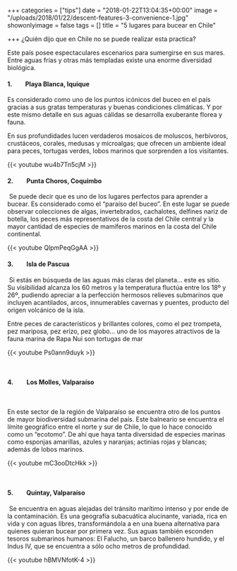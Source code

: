 +++
categories = ["tips"]
date = "2018-01-22T13:04:35+00:00"
image = "/uploads/2018/01/22/descent-features-3-convenience-1.jpg"
showonlyimage = false
tags = []
title = "5 lugares para bucear en Chile"

+++
¿Quién dijo que en Chile no se puede realizar esta practica?

Este país posee espectaculares escenarios para sumergirse en sus mares. Entre aguas frías y otras más templadas existe una enorme diversidad biológica. 

#### **1.         Playa Blanca, Iquique**

Es considerado como uno de los puntos icónicos del buceo en el país gracias a sus gratas temperaturas y buenas condiciones climáticas. Y por este mismo detalle en sus aguas cálidas se desarrolla exuberante florea y fauna. 

En sus profundidades lucen verdaderos mosaicos de moluscos, herbívoros, crustáceos, corales, medusas y microalgas; que ofrecen un ambiente ideal para peces, tortugas verdes, lobos marinos que sorprenden a los visitantes. 

{{< youtube wu4b7Tn5cjM >}}                      

#### **2.         Punta Choros, Coquimbo**

 Se puede decir que es uno de los lugares perfectos para aprender a bucear. Es considerado como el “paraíso del buceo”. En este lugar se puede observar colecciones de algas, invertebrados, cachalotes, delfines nariz de botella, los peces más representativos de la costa del Chile central y la mayor cantidad de especies de mamíferos marinos en la costa del Chile continental.

{{< youtube QlpmPeqGgAA >}} 

#### **3.         Isla de Pascua**

 Si estás en búsqueda de las aguas más claras del planeta… este es sitio. Su visibilidad alcanza los 60 metros y la temperatura fluctúa entre los 18º y 26º, pudiendo apreciar a la perfección hermosos relieves submarinos que incluyen acantilados, arcos, innumerables cavernas y puentes, producto del origen volcánico de la isla. 

Entre peces de característicos y brillantes colores, como el pez trompeta, pez mariposa, pez erizo, pez globo… uno de los mayores atractivos de la fauna marina de Rapa Nui son tortugas de mar

{{< youtube Ps0ann9duyk >}}

  

#### **4.         Los Molles, Valparaíso**

 

En este sector de la región de Valparaíso se encuentra otro de los puntos de mayor biodiversidad submarina del país. Este balneario se encuentra el límite geográfico entre el norte y sur de Chile, lo que lo hace conocido como un “ecotomo”. De ahí que haya tanta diversidad de especies marinas como esponjas amarillas, azules y naranjas; actinias rojas y blancas; además de lobos marinos. 

{{< youtube mC3ooDtcHkk >}}

 

#### **5.         Quintay, Valparaíso**

 Se encuentra en aguas alejadas del tránsito marítimo intenso y por ende de la contaminación. Es una geografía subacuática alucinante, variada, rica en vida y con aguas libres, transformándola a en una buena alternativa para quienes quieran bucear por primera vez. Sus aguas también esconden tesoros submarinos humanos: El Falucho, un barco ballenero hundido, y el Indus IV, que se encuentra a sólo ocho metros de profundidad.

{{< youtube hBMVNfotK-4 >}}